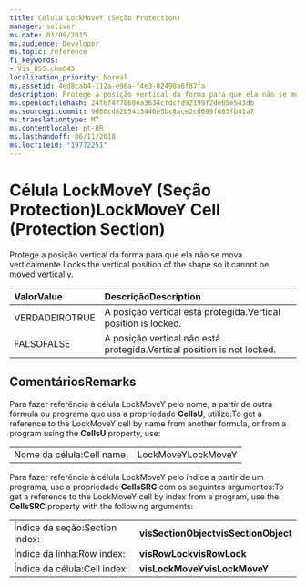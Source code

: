 ```yaml
---
title: Célula LockMoveY (Seção Protection)
manager: soliver
ms.date: 03/09/2015
ms.audience: Developer
ms.topic: reference
f1_keywords:
- Vis_DSS.chm645
localization_priority: Normal
ms.assetid: 4ed8cab4-112a-e96a-f4e3-02490a6f87fa
description: Protege a posição vertical da forma para que ela não se mova verticalmente.
ms.openlocfilehash: 24f6f477860ea3634cfdcfd92199f2de65e543db
ms.sourcegitcommit: 9d60cd82b5413446e5bc8ace2cd689f683fb41a7
ms.translationtype: MT
ms.contentlocale: pt-BR
ms.lasthandoff: 06/11/2018
ms.locfileid: "19772251"
---
```

# <a name="lockmovey-cell-protection-section"></a><span data-ttu-id="362e6-103">Célula LockMoveY (Seção Protection)</span><span class="sxs-lookup"><span data-stu-id="362e6-103">LockMoveY Cell (Protection Section)</span></span>

<span data-ttu-id="362e6-104">Protege a posição vertical da forma para que ela não se mova verticalmente.</span><span class="sxs-lookup"><span data-stu-id="362e6-104">Locks the vertical position of the shape so it cannot be moved vertically.</span></span>
  
|<span data-ttu-id="362e6-105">**Valor**</span><span class="sxs-lookup"><span data-stu-id="362e6-105">**Value**</span></span>|<span data-ttu-id="362e6-106">**Descrição**</span><span class="sxs-lookup"><span data-stu-id="362e6-106">**Description**</span></span>|
|:-----|:-----|
| <span data-ttu-id="362e6-107">VERDADEIRO</span><span class="sxs-lookup"><span data-stu-id="362e6-107">TRUE</span></span>  <br/> | <span data-ttu-id="362e6-108">A posição vertical está protegida.</span><span class="sxs-lookup"><span data-stu-id="362e6-108">Vertical position is locked.</span></span>  <br/> |
| <span data-ttu-id="362e6-109">FALSO</span><span class="sxs-lookup"><span data-stu-id="362e6-109">FALSE</span></span>  <br/> | <span data-ttu-id="362e6-110">A posição vertical não está protegida.</span><span class="sxs-lookup"><span data-stu-id="362e6-110">Vertical position is not locked.</span></span>  <br/> |
   
## <a name="remarks"></a><span data-ttu-id="362e6-111">Comentários</span><span class="sxs-lookup"><span data-stu-id="362e6-111">Remarks</span></span>

<span data-ttu-id="362e6-112">Para fazer referência à célula LockMoveY pelo nome, a partir de outra fórmula ou programa que usa a propriedade **CellsU**, utilize:</span><span class="sxs-lookup"><span data-stu-id="362e6-112">To get a reference to the LockMoveY cell by name from another formula, or from a program using the **CellsU** property, use:</span></span> 
  
|||
|:-----|:-----|
| <span data-ttu-id="362e6-113">Nome da célula:</span><span class="sxs-lookup"><span data-stu-id="362e6-113">Cell name:</span></span>  <br/> | <span data-ttu-id="362e6-114">LockMoveY</span><span class="sxs-lookup"><span data-stu-id="362e6-114">LockMoveY</span></span>  <br/> |
   
<span data-ttu-id="362e6-115">Para fazer referência à célula LockMoveY pelo índice a partir de um programa, use a propriedade **CellsSRC** com os seguintes argumentos:</span><span class="sxs-lookup"><span data-stu-id="362e6-115">To get a reference to the LockMoveY cell by index from a program, use the **CellsSRC** property with the following arguments:</span></span> 
  
|||
|:-----|:-----|
| <span data-ttu-id="362e6-116">Índice da seção:</span><span class="sxs-lookup"><span data-stu-id="362e6-116">Section index:</span></span>  <br/> |<span data-ttu-id="362e6-117">**visSectionObject**</span><span class="sxs-lookup"><span data-stu-id="362e6-117">**visSectionObject**</span></span> <br/> |
| <span data-ttu-id="362e6-118">Índice da linha:</span><span class="sxs-lookup"><span data-stu-id="362e6-118">Row index:</span></span>  <br/> |<span data-ttu-id="362e6-119">**visRowLock**</span><span class="sxs-lookup"><span data-stu-id="362e6-119">**visRowLock**</span></span> <br/> |
| <span data-ttu-id="362e6-120">Índice da célula:</span><span class="sxs-lookup"><span data-stu-id="362e6-120">Cell index:</span></span>  <br/> |<span data-ttu-id="362e6-121">**visLockMoveY**</span><span class="sxs-lookup"><span data-stu-id="362e6-121">**visLockMoveY**</span></span> <br/> |
   

